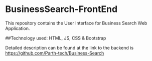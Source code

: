 # BusinessSearch-FrontEnd

This repository contains the User Interface for Business Search Web Application.  

##Technology used:
HTML, JS, CSS & Bootstrap

Detailed description can be found at the link to the backend is https://github.com/Parth-tech/Business-Search
